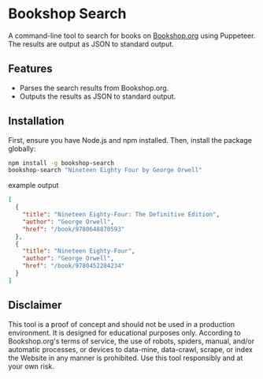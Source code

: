 # Bookshop Search

A command-line tool to search for books on [Bookshop.org](https://bookshop.org) using Puppeteer. The results are output as JSON to standard output.

## Features

- Parses the search results from Bookshop.org.
- Outputs the results as JSON to standard output.

## Installation

First, ensure you have Node.js and npm installed. Then, install the package globally:

```sh
npm install -g bookshop-search
bookshop-search "Nineteen Eighty Four by George Orwell"
```

example output
```json
[
  {
    "title": "Nineteen Eighty-Four: The Definitive Edition",
    "author": "George Orwell",
    "href": "/book/9780648870593"
  },
  {
    "title": "Nineteen Eighty-Four",
    "author": "George Orwell",
    "href": "/book/9780452284234"
  }
]
```

## Disclaimer
This tool is a proof of concept and should not be used in a production environment. It is designed for educational purposes only. According to Bookshop.org's terms of service, the use of robots, spiders, manual, and/or automatic processes, or devices to data-mine, data-crawl, scrape, or index the Website in any manner is prohibited. Use this tool responsibly and at your own risk.